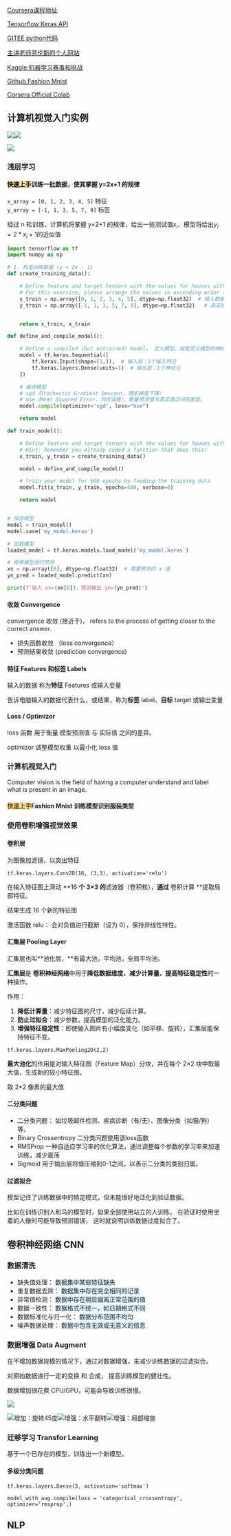 
[Coursera课程地址](https://www.coursera.org/learn/introduction-tensorflow/home/week/4)

[Tensorflow Keras API](https://www.tensorflow.org/api_docs/python/tf/keras/)

[GITEE python代码](https://gitee.com/golden-mountain/py-machine-learning)

[主讲老师劳伦斯的个人网站](https://laurencemoroney.com/about.html)

[Kaggle:机器学习赛事和挑战](https://www.kaggle.com/)

[Github Fashion Mnist](https://github.com/zalandoresearch/fashion-mnist)

[Corsera Official Colab](https://www.coursera.org/learn/introduction-tensorflow/ungradedLab/6Hb8q/get-hands-on-with-computer-vision-lab-1/lab?path=%2Flab%2Ftree%2Flab_1)







##  计算机视觉入门实例
![](https://cdn.nlark.com/yuque/0/2025/png/295096/1743341785507-a93abb14-20cd-40ae-8d6b-fcbd58901fbe.png)![](https://cdn.nlark.com/yuque/0/2025/png/295096/1743341807155-d3d2158b-5fcd-4e06-afab-5ea430391476.png)

![](https://cdn.nlark.com/yuque/0/2025/png/295096/1743341915667-6322b260-9587-469f-ba82-b27687a3e884.png)
### 浅层学习
#### <font style="background-color:#F6E1AC;color:black">快速上手</font>训练一批数据，使其掌握 y=2x+1 的规律
`x_array = [0, 1, 2, 3, 4, 5]` 特征  
`y_array = [-1, 1, 3, 5, 7, 9]` 标签

经过 n 轮训练，计算机将掌握 y=2+1 的规律，给出一些测试值$x_i$，模型将给出$y_i = 2* x_i +1$的近似值
```python
import tensorflow as tf
import numpy as np

# 1. 构造训练数据 (y = 2x - 1)
def create_training_data():

    # Define feature and target tensors with the values for houses with 1 up to 6 bedrooms.
    # For this exercise, please arrange the values in ascending order (i.e. 1, 2, 3, and so on).
    x_train = np.array([0, 1, 2, 3, 4, 5], dtype=np.float32)  # 输入数据
    y_train = np.array([-1, 1, 3, 5, 7, 9], dtype=np.float32)   # 真实标签, 其实只有6个数[-1, 1, 3, 5, 7, 9]， x_train的值只有六个


    return x_train, x_train

def define_and_compile_model():

    # Define a compiled (but untrained) model。 定义模型，就是定义模型的神经图络层。
    model = tf.keras.Sequential([
        tf.keras.Input(shape=(1,)),  # 输入层：1个输入特征
        tf.keras.layers.Dense(units=1)  # 输出层：1个神经元
    ])

    # 编译模型
    # sgd（Stochastic Gradient Descent，随机梯度下降）
    # mse（Mean Squared Error，均方误差），衡量预测值与真实值之间的差距。
    model.compile(optimizer='sgd', loss="mse")

    return model

def train_model():

    # Define feature and target tensors with the values for houses with 1 up to 6 bedrooms
    # Hint: Remember you already coded a function that does this!
    x_train, y_train = create_training_data()

    model = define_and_compile_model()

    # Train your model for 500 epochs by feeding the training data
    model.fit(x_train, y_train, epochs=500, verbose=0)

    return model


# 保存模型
model = train_model()
model.save('my_model.keras')

# 加载模型
loaded_model = tf.keras.models.load_model('my_model.keras')

# 使用模型进行预测
xn = np.array([6], dtype=np.float32)  # 需要预测的 x 值
yn_pred = loaded_model.predict(xn)

print(f'输入 xn={xn[0]}，预测输出 yn={yn_pred}')

```

#### 收敛 Convergence
<font style="color:rgba(0, 0, 0, 0.87);">convergence 收敛 (接近于)， refers to the process of getting closer to the correct answer.</font>

+ 损失函数收敛 （loss convergence）
+ 预测结果收敛   (prediction convergence)

#### 特征 Features  和标签 Labels
输入的数据 称为**特征** Features 或输入变量

告诉电脑输入的数据代表什么，或结果，称为**标签** label、**目标** target 或输出变量

#### Loss / Optimizor
loss 函数 用于衡量 模型预测值 与 实际值 之间的差异。

optimizor 调整模型权重 以最小化 loss 值

###  计算机视觉入门
Computer vision is the field of having a computer understand and label what is present in an image.

#### <font style="background:#F6E1AC;color:#664900">快速上手</font>Fashion Mnist 训练模型识别服装类型
### 使用卷积增强视觉效果
#### 卷积层 
为图像加滤镜，以突出特征

`tf.keras.layers.Conv2D(16, (3,3), activation='relu')`

在输入特征图上滑动 **16 **个** **3×3 的**滤波器（卷积核），**通过** 卷积计算 **提取局部特征。

结果生成 16 个新的特征图

激活函数 relu： 会对负值进行截断（设为 0），保持非线性特性。

#### 汇集层 **Pooling Layer**
汇集层也叫**池化层，**有最大池，平均池，全局平均池。

**汇集层**是 **卷积神经网络**中用于**降低数据维度、减少计算量、提高特征稳定性**的一种操作。

作用： 

1. **降低计算量**：减少特征图的尺寸，减少后续计算。
2. **防止过拟合**：减少参数，提高模型的泛化能力。
3. **增强特征稳定性**：即使输入图片有小幅度变化（如平移、旋转），汇集层能保持特征不变。

`tf.keras.layers.MaxPooling2D(2,2)`

**最大池化**的作用是对输入特征图（Feature Map）分块，并在每个 2×2 块中取最大值，生成新的较小特征图。

取 2*2 像素的最大值

#### 二分类问题

+ 二分类问题： 如垃圾邮件检测、疾病诊断（有/无）、图像分类（如猫/狗）等。
+ Binary Crossentropy 二分类问题使用该loss函数
+ RMSProp 一种自适应学习率的优化算法，通过调整每个参数的学习率来加速训练，减少震荡
+ Sigmoid 用于输出层将值压缩到0-1之间，以表示二分类的类别归属。

#### 过滤拟合
模型记住了训练数据中的特定模式，但未能很好地<font style="color:rgba(0, 0, 0, 0.87);color:black">泛化</font>到验证数据。 

比如在训练识别人和马的模型时，如果全部使用站立的人训练， 在验证时使用坐着的人像时可能导致预测错误， 这时就说明训练数据过度拟合了。
## 卷积神经网络 CNN

### 数据清洗
+ 缺失值处理： <font style="color:rgba(0, 0, 0, 0.87);background-color:rgb(225, 245, 254);">数据集中某些特征缺失</font>
+ 重复数据去除： <font style="color:rgba(0, 0, 0, 0.87);background-color:rgb(225, 245, 254);">数据集中存在完全相同的记录</font>
+ 异常值检测： <font style="color:rgba(0, 0, 0, 0.87);background-color:rgb(225, 245, 254);">数据中存在明显偏离正常范围的值</font>
+ 数据一致性：  <font style="color:rgba(0, 0, 0, 0.87);background-color:rgb(225, 245, 254);">数据格式不统一，如日期格式不同</font>
+ 数据标准化与归一化： <font style="color:rgba(0, 0, 0, 0.87);background-color:rgb(225, 245, 254);">数据分布范围不均匀</font>
+ 噪声数据处理： <font style="color:rgba(0, 0, 0, 0.87);background-color:rgb(225, 245, 254);">数据中包含无效或无意义的信息</font>

### 数据增强 Data Augment
在不增加数据规模的情况下，通过对数据增强，来减少训练数据的过滤拟合。

对原始数据进行一定的变换 和  合成， 提高训练模型的健壮性。

数据增加很花费 CPU/GPU，可能会导致训练很慢。

![](https://cdn.nlark.com/yuque/0/2025/png/295096/1743345449634-4607cae8-1123-40a8-bac0-91686938d171.png)

![增加：旋转45度](https://cdn.nlark.com/yuque/0/2025/png/295096/1743345472152-a2d86b0f-4d23-4f3d-aa7d-293fcc439471.png)![增强：水平翻转](https://cdn.nlark.com/yuque/0/2025/png/295096/1743345500033-cc84cff8-df8f-4369-8a6f-87436074ec21.png)![增强：局部缩放](https://cdn.nlark.com/yuque/0/2025/png/295096/1743345569972-f1da3dfa-97a0-409d-9775-3ac96707ee1f.png)

### 迁移学习 Transfor Learning
基于一个已存在的模型，训练出一个新模型。

#### 多级分类问题

`tf.keras.layers.Dense(3, activation='softmax')`

`model_with_aug.compile(loss = 'categorical_crossentropy', optimizer='rmsprop',)`

## NLP


